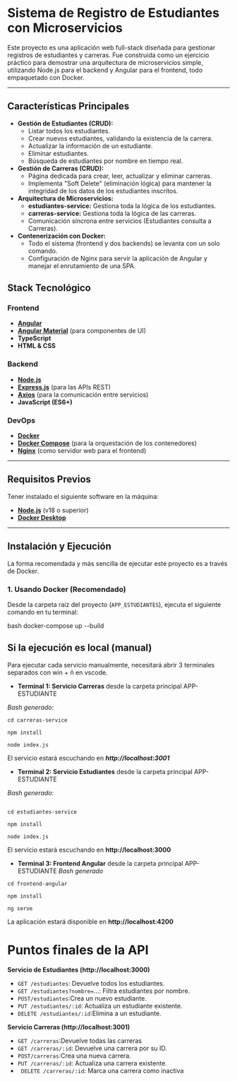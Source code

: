 #  Sistema de Registro de Estudiantes con Microservicios

Este proyecto es una aplicación web full-stack diseñada para gestionar registros de estudiantes y carreras. Fue construida como un ejercicio práctico para demostrar una arquitectura de microservicios simple, utilizando Node.js para el backend y Angular para el frontend, todo empaquetado con Docker.

---

##  Características Principales

*   **Gestión de Estudiantes (CRUD):**
    *   Listar todos los estudiantes.
    *   Crear nuevos estudiantes, validando la existencia de la carrera.
    *   Actualizar la información de un estudiante.
    *   Eliminar estudiantes.
    *   Búsqueda de estudiantes por nombre en tiempo real.
*   **Gestión de Carreras (CRUD):**
    *   Página dedicada para crear, leer, actualizar y eliminar carreras.
    *   Implementa "Soft Delete" (eliminación lógica) para mantener la integridad de los datos de los estudiantes inscritos.
*   **Arquitectura de Microservicios:**
    *   **estudiantes-service:** Gestiona toda la lógica de los estudiantes.
    *   **carreras-service:** Gestiona toda la lógica de las carreras.
    *   Comunicación síncrona entre servicios (Estudiantes consulta a Carreras).
*   **Contenerización con Docker:**
    *   Todo el sistema (frontend y dos backends) se levanta con un solo comando.
    *   Configuración de Nginx para servir la aplicación de Angular y manejar el enrutamiento de una SPA.

##  Stack Tecnológico

### Frontend
*   [**Angular**](https://angular.io/)
*   [**Angular Material**](https://material.angular.io/) (para componentes de UI)
*   **TypeScript**
*   **HTML & CSS**

### Backend
*   [**Node.js**](https://nodejs.org/)
*   [**Express.js**](https://expressjs.com/) (para las APIs REST)
*   [**Axios**](https://axios-http.com/) (para la comunicación entre servicios)
*   **JavaScript (ES6+)**

### DevOps
*   [**Docker**](https://www.docker.com/)
*   [**Docker Compose**](https://docs.docker.com/compose/) (para la orquestación de los contenedores)
*   [**Nginx**](https://www.nginx.com/) (como servidor web para el frontend)

---

## Requisitos Previos

Tener instalado el siguiente software en la máquina:

*   [**Node.js**](https://nodejs.org/) (v18 o superior)
*   [**Docker Desktop**](https://www.docker.com/products/docker-desktop/)

---

## Instalación y Ejecución

La forma recomendada y más sencilla de ejecutar este proyecto es a través de Docker.

### 1. Usando Docker (Recomendado)

Desde la carpeta raíz del proyecto (`APP_ESTUDIANTES`), ejecuta el siguiente comando en tu terminal:

bash
docker-compose up --build

## Si la ejecución es local (manual)
Para ejecutar cada servicio manualmente, necesitará abrir 3 terminales separados con win + ñ en vscode.

*   **Terminal 1: Servicio Carreras**
desde la carpeta principal APP-ESTUDIANTE

*Bash generado:*

```
cd carreras-service

npm install

node index.js
```

El servicio estará escuchando en ***http://localhost:3001***

*   **Terminal 2: Servicio Estudiantes**
desde la carpeta principal APP-ESTUDIANTE

*Bash generado:*
```

cd estudiantes-service

npm install

node index.js
```
El servicio estará escuchando en **http://localhost:3000**

*   **Terminal 3: Frontend Angular**
desde la carpeta principal APP-ESTUDIANTE
*Bash generado*
```
cd frontend-angular

npm install

ng serve
```
La aplicación estará disponible en **http://localhost:4200**


# Puntos finales de la API

**Servicio de Estudiantes (http://localhost:3000)**

  * ```GET /estudiantes```: Devuelve todos los estudiantes.
  *  ```GET /estudiantes?nombre=```...: Filtra estudiantes por nombre.
  *  ```POST/estudiantes```:Crea un nuevo estudiante.
  *  ```PUT /estudiantes/:id```: Actualiza un estudiante existente.
  *  ```DELETE /estudiantes/:id```:Elimina a un estudiante.

**Servicio Carreras (http://localhost:3001)**

  *  ```GET /carreras```:Devuelve todas las carreras
  *  ```GET /carreras/:id```: Devuelve una carrera por su ID.
  *  ```POST/carreras```:Crea una nueva carrera.
  *  ```PUT /carreras/:id```: Actualiza una carrera existente.
  * ``` DELETE /carreras/:id```: Marca una carrera como inactiva

